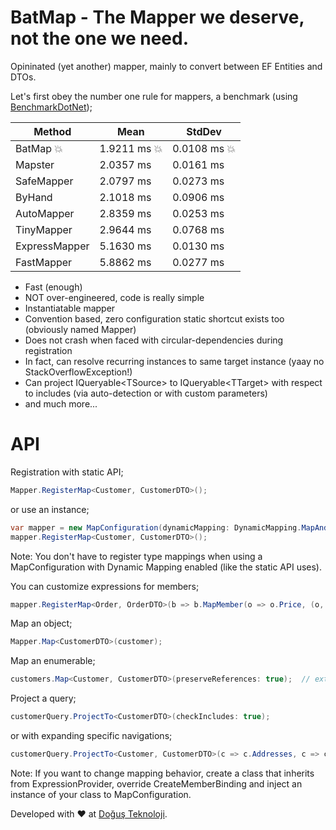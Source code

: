 # BatMap - The Mapper we deserve, not the one we need.
Opininated (yet another) mapper, mainly to convert between EF Entities and DTOs.


Let's first obey the number one rule for mappers, a benchmark (using [BenchmarkDotNet](http://benchmarkdotnet.org/));

|      Method |      Mean |    StdDev |
|------------ |---------- |---------- |
|     BatMap :boom: | 1.9211 ms :boom: | 0.0108 ms :boom: |
| Mapster | 2.0357 ms | 0.0161 ms |
|    SafeMapper | 2.0797 ms | 0.0273 ms |
|      ByHand | 2.1018 ms | 0.0906 ms |
|    AutoMapper | 2.8359 ms | 0.0253 ms |
|    TinyMapper | 2.9644 ms | 0.0768 ms |
| ExpressMapper | 5.1630 ms | 0.0130 ms |
|    FastMapper | 5.8862 ms | 0.0277 ms |
    
    
* Fast (enough)
* NOT over-engineered, code is really simple
* Instantiatable mapper
* Convention based, zero configuration static shortcut exists too (obviously named Mapper)
* Does not crash when faced with circular-dependencies during registration
* In fact, can resolve recurring instances to same target instance (yaay no StackOverflowException!)
* Can project IQueryable\<TSource\> to IQueryable\<TTarget\> with respect to includes (via auto-detection or with custom parameters)
* and much more...

# API
Registration with static API;
```csharp
Mapper.RegisterMap<Customer, CustomerDTO>();
```
or use an instance;
```csharp
var mapper = new MapConfiguration(dynamicMapping: DynamicMapping.MapAndCache, preserveReferences: true);
mapper.RegisterMap<Customer, CustomerDTO>();
```
Note: You don't have to register type mappings when using a MapConfiguration with Dynamic Mapping enabled (like the static API uses).


You can customize expressions for members;
```csharp
mapper.RegisterMap<Order, OrderDTO>(b => b.MapMember(o => o.Price, (o, mc) => o.Count * o.UnitPrice));
```

Map an object;
```csharp
Mapper.Map<CustomerDTO>(customer);
```
Map an enumerable;
```csharp
customers.Map<Customer, CustomerDTO>(preserveReferences: true);  // extension methods FTW!
```
Project a query;
```csharp
customerQuery.ProjectTo<CustomerDTO>(checkIncludes: true);
```
or with expanding specific navigations;
```csharp
customerQuery.ProjectTo<Customer, CustomerDTO>(c => c.Addresses, c => c.Orders);
```

Note: If you want to change mapping behavior, create a class that inherits from ExpressionProvider, override CreateMemberBinding and inject an instance of your class to MapConfiguration.

Developed with :heart: at [Doğuş Teknoloji](http://www.d-teknoloji.com.tr).
